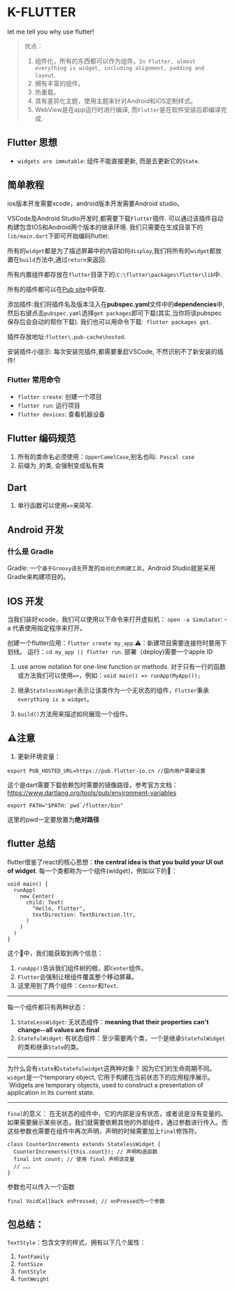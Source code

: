 # K-FLUTTER
let me tell you why use flutter!

> 优点：
> 1. 组件化，所有的东西都可以作为组件。`In Flutter, almost everything is widget, including alignment, padding and layout`.
> 2. 拥有丰富的组件。
> 3. 热重载。
> 4. 具有差异化主题，使用主题来针对Android和iOS定制样式。
> 5. WebView是在app运行时进行编译, 而`Flutter`是在软件安装后即编译完成.

## Flutter 思想

- `widgets are immutable`: 组件不能直接更新, 而是去更新它的`State`.

## 简单教程

ios版本开发需要xcode，android版本开发需要Android studio。

VSCode及Android Studio开发时,都需要下载`Flutter`插件. 可以通过该插件自动构建包含IOS和Android两个版本的继承环境. 我们只需要在生成目录下的`lib/main.dart`下即可开始编码flutter.

所有的`widget`都是为了描述屏幕中的内容如何`display`,我们将所有的`widget`都放置在`build`方法中,通过`return`来返回.

所有内置组件都存放在`flutter`目录下的:`C:\flutter\packages\flutter\lib`中.

所有的插件都可以在[Pub site](https://pub.flutter-io.cn/flutter)中获取. 

添加插件:我们将插件名及版本注入在**pubspec.yaml**文件中的**dependencies**中, 然后右键点击`pubspec.yaml`选择`get packages`即可下载(其实,当你将该pubspec保存后会自动的帮你下载). 我们也可以用命令下载:` flutter packages get`.

插件存放地址:`flutter\.pub-cache\hosted`.

安装插件小提示: 每次安装完插件,都需要重启VSCode, 不然识别不了新安装的插件!

### Flutter 常用命令

- `flutter create`: 创建一个项目
- `flutter run`: 运行项目
- `flutter devices`: 查看机器设备

## Flutter 编码规范

1. 所有的类命名必须使用：`UpperCamelCase`,别名也叫:` Pascal case`
2. 前缀为`_`的类, 会强制变成私有类

## Dart

1. 单行函数可以使用`=>`来简写.

## Android 开发

### 什么是 Gradle

Gradle: 一个`基于Groovy语言`开发的`自动化的构建工具`，Android Studio就是采用Gradle来构建项目的。




## IOS 开发

当我们装好xcode，我们可以使用以下命令来打开虚拟机：
`open -a Simulator`: -a 代表使用指定程序来打开。

创建一个flutter应用：`flutter create my_app`.⚠️：新建项目需要连接符时要用下划线。
运行：`cd my_app || flutter run`.
部署（deploy)需要一个apple ID


1. use arrow notation for one-line function or methods.
对于只有一行的函数或方法我们可以使用`=>`，例如：`void main() => runApp(MyApp());`

2. 继承`StatelessWidget`表示让该类作为一个无状态的组件，`Flutter`秉承`everything is a widget`。

3. `build()`方法用来描述如何展现一个组件。

## ⚠注意️
1. 更新环境变量：
```
export PUB_HOSTED_URL=https://pub.flutter-io.cn //国内用户需要设置
```
这个是dart需要下载依赖包时需要的镜像路径，参考官方文档：https://www.dartlang.org/tools/pub/environment-variables

```
export PATH="$PATH:`pwd`/flutter/bin"
```
这里的pwd一定要放置为**绝对路径**


## flutter 总结

flutter借鉴了react的核心思想：**the central idea is that you build your UI out of widget**.
每一个类都称为一个组件(widget)，例如以下的🌰：
```
void main() {
  runApp(
    new Center(
      child: Text(
        "Hello, flutter",
        textDirection: TextDirection.ltr,
      )
    )
  )
}
```
这个🌰中，我们能获取到两个信息：
1. `runApp()`告诉我们组件树的根，即`Center`组件。
2. `Flutter`会强制让根组件覆盖整个移动屏幕。
2. 这里用到了两个组件：`Center`和`Text`.

---

每一个组件都只有两种状态：
1. `StateLessWidget`: 
无状态组件：**meaning that their properties can't change--all values are final**
2. `StatefulWidget`: 
有状态组件：至少需要两个类，一个是继承`StatefulWidget`的类和继承`State`的类。

---

为什么会有`state`和`statefulwidget`这两种对象？
因为它们的生命周期不同。`widget`是一个temporary object, 它用于构建在当前状态下的应用程序展示。
`Widgets are temporary objects, used to construct a presentation of application in its current state.

---

`final`的意义：
在无状态的组件中，它的内部是没有状态，或者说是没有变量的。如果需要展示某些状态，我们就需要依赖其他的外部组件，通过参数进行传入。而这些参数也需要在组件中再次声明，声明的时候需要加上`final`修饰符。
```
class CounterIncrements extends StatelessWidget {
  CounterIncrements({this.count}); // 声明构造函数
  final int count; // 使用 final 声明该变量
  // 。。。
}
``` 
参数也可以传入一个函数
```
final VoidCallback onPressed; // onPressed为一个参数
```


## 包总结：
`TextStyle`：包含文字的样式，拥有以下几个属性：
1. `fontFamily`
2. `fontSize`
3. `fontStyle`
4. `fontWeight`

